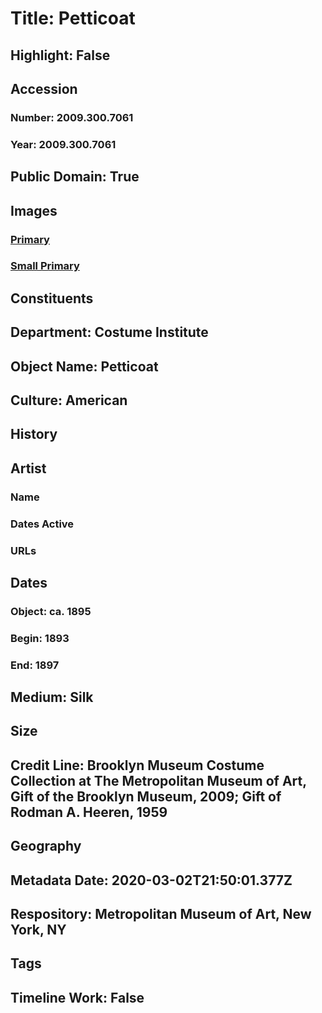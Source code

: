 # Title: Petticoat
## Highlight: False
## Accession
### Number: 2009.300.7061
### Year: 2009.300.7061
## Public Domain: True
## Images
### [Primary](https://images.metmuseum.org/CRDImages/ci/original/59.115.62_CP1.jpg)
### [Small Primary](https://images.metmuseum.org/CRDImages/ci/web-large/59.115.62_CP1.jpg)
## Constituents
## Department: Costume Institute
## Object Name: Petticoat
## Culture: American
## History
## Artist
### Name
### Dates Active
### URLs
## Dates
### Object: ca. 1895
### Begin: 1893
### End: 1897
## Medium: Silk
## Size
## Credit Line: Brooklyn Museum Costume Collection at The Metropolitan Museum of Art, Gift of the Brooklyn Museum, 2009; Gift of Rodman A. Heeren, 1959
## Geography
## Metadata Date: 2020-03-02T21:50:01.377Z
## Respository: Metropolitan Museum of Art, New York, NY
## Tags
## Timeline Work: False